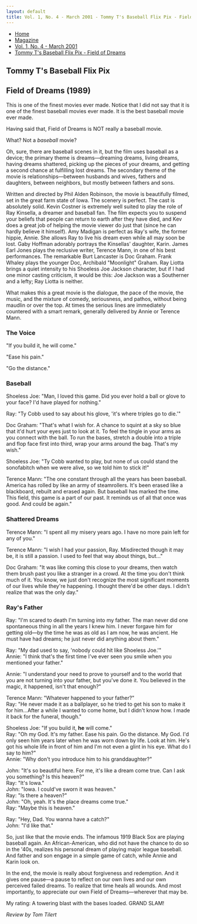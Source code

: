 ```yaml
---
layout: default
title: Vol. 1, No. 4 - March 2001 - Tommy T's Baseball Flix Pix - Field of Dreams
---
```

<nav class="breadcrumb" aria-label="breadcrumbs">
  <ul>
    <li><a href="{{ site.url }}{{ site.baseurl }}/index.html">Home</a></li>
    <li><a href="../magazine-home.html">Magazine</a></li>
    <li><a href="bi_vol_1_no_4_home.html">Vol. 1, No. 4 - March 2001</a></li>
    <li class="is-active"><a href="#" aria-current="page">Tommy T's Baseball Flix Pix - Field of Dreams</a></li>
  </ul>
</nav>

<section class="storycontent">
  <h1>Tommy T's Baseball Flix Pix</h1>
  <h2>Field of Dreams (1989)</h2>

  <p>
    This is one of the finest movies ever made.  Notice that I did not say that it is one of the finest baseball movies ever made.  It is the best baseball movie ever made.
  </p>

  <p>
    Having said that, Field of Dreams is NOT really a baseball movie.
  </p>

  <p>
    What?  Not a <em>baseball</em> movie?
  </p>

  <p>
    Oh, sure, there are baseball scenes in it, but the film uses baseball as a device; the primary theme is dreams&mdash;dreaming dreams, living dreams, having dreams shattered, picking up the pieces of your dreams, and getting a second chance at fulfilling lost dreams.  The secondary theme of the movie is relationships&mdash;between husbands and wives, fathers and daughters, between neighbors, but mostly between fathers and sons.
  </p>

  <p>
    Written and directed by Phil Alden Robinson, the movie is beautifully filmed, set in the great farm state of Iowa.  The scenery is perfect.  The cast is absolutely solid.  Kevin Costner is extremely well suited to play the role of Ray Kinsella, a dreamer and baseball fan.  The film expects you to suspend your beliefs that people can return to earth after they have died, and Kev does a great job of helping the movie viewer do just that (since he can hardly believe it himself).  Amy Madigan is perfect as Ray's wife, the former hippie, Annie.  She allows Ray to live his dream even while all may soon be lost.  Gaby Hoffman adorably portrays the Kinsellas' daughter, Karin.  James Earl Jones plays the reclusive writer, Terence Mann, in one of his best performances.  The remarkable Burt Lancaster is Doc Graham.  Frank Whaley plays the younger Doc, Archibald "Moonlight" Graham.  Ray Liotta brings a quiet intensity to his Shoeless Joe Jackson character, but if I had one minor casting criticism, it would be this:  Joe Jackson was a Southerner and a lefty; Ray Liotta is neither.
  </p>

  <p>
    What makes this a great movie is the dialogue, the pace of the movie, the music, and the mixture of comedy, seriousness, and pathos, without being maudlin or over the top.  At times the serious lines are immediately countered with a smart remark, generally delivered by Annie or Terence Mann.
  </p>

  <h3>The Voice</h3>

  <p>
    "If you build it, he will come."
  </p>

  <p>
    "Ease his pain."
  </p>

  <p>
    "Go the distance."
  </p>

  <h3>Baseball</h3>

  <p>
    Shoeless Joe:  "Man, I loved this game.  Did you ever hold a ball or glove to your face?  I'd have played for nothing."
  </p>

  <p>
    Ray:  "Ty Cobb used to say about his glove, 'it's where triples go to die.'"
  </p>

  <p>
    Doc Graham:  "That's what I wish for.  A chance to squint at a sky so blue that it'd hurt your eyes just to look at it.  To feel the tingle in your arms as you connect with the ball.  To run the bases, stretch a double into a triple and flop face first into third, wrap your arms around the bag.  That's my wish."
  </p>

  <p>
    Shoeless Joe:  "Ty Cobb wanted to play, but none of us could stand the sonofabitch when we were alive, so we told him to stick it!"
  </p>

  <p>
    Terence Mann:  "The one constant through all the years has been baseball.  America has rolled by like an army of steamrollers.  It's been erased like a blackboard, rebuilt and erased again.  But baseball has marked the time.  This field, this game is a part of our past.  It reminds us of all that once was good.  And could be again."
  </p>

  <h3>Shattered Dreams</h3>

  <p>
    Terence Mann: "I spent all my misery years ago.  I have no more pain left for any of you."
  </p>

  <p>
    Terence Mann: "I wish I had your passion, Ray.  Misdirected though it may be, it is still a passion. I used to feel that way about things, but..."
  </p>

  <p>
    Doc Graham: "It was like coming this close to your dreams, then watch them brush past you like a stranger in a crowd.  At the time you don't think much of it.  You know, we just don't recognize the most significant moments of our lives while they're happening.  I thought there'd be other days.  I didn't realize that was the only day."
  </p>

  <h3>Ray's Father</h3>

  <p>
    Ray:  "I'm scared to death I'm turning into my father.  The man never did one spontaneous thing in all the years I knew him.  I never forgave him for getting old&mdash;by the time he was as old as I am now, he was ancient.  He must have had dreams; he just never did anything about them."
  </p>

  <p>
    Ray:  "My dad used to say, 'nobody could hit like Shoeless Joe.'"<br />
    Annie:  "I think that's the first time I've ever seen you smile when you mentioned your father."
  </p>

  <p>
    Annie: "I understand your need to prove to yourself and to the world that you are not turning into your father, but you've done it.  You believed in the magic, it happened, isn't that enough?"
  </p>

  <p>
    Terence Mann:  "Whatever happened to your father?"<br />
    Ray:  "He never made it as a ballplayer, so he tried to get his son to make it for him...After a while I wanted to come home, but I didn't know how.  I made it back for the funeral, though."
  </p>

  <p>
    Shoeless Joe:  "If you build it, <strong>he</strong> will come."<br />
    Ray:  "Oh my God.  It's my father.  Ease his pain.  Go the distance.  My God.  I'd only seen him years later when he was worn down by life.  Look at him.  He's got his whole life in front of him and I'm not even a glint in his eye.  What do I say to him?"<br />
    Annie:  "Why don't you introduce him to his granddaughter?"
  </p>

  <p>
    John:  "It's so beautiful here.  For me, it's like a dream come true.  Can I ask you something?  Is this heaven?"<br />
    Ray:  "It's Iowa."<br />
    John:  "Iowa.  I could've sworn it was heaven."<br />
    Ray:  "Is there a heaven?"<br />
    John:  "Oh, yeah.  It's the place dreams come true."<br />
    Ray:  "Maybe this is heaven."
  </p>

  <p>
    Ray:  "Hey, Dad.  You wanna have a catch?"<br />
    John:  "I'd like that."
  </p>

  <p>
    So, just like that the movie ends.  The infamous 1919 Black Sox are playing baseball again.  An African-American, who did not have the chance to do so in the '40s, realizes his personal dream of playing major league baseball.  And father and son engage in a simple game of catch, while Annie and Karin look on.
  </p>

  <p>
    In the end, the movie is really about forgiveness and redemption.  And it gives one pause&mdash;a pause to reflect on our own lives and our own perceived failed dreams.  To realize that time heals all wounds.  And most importantly, to appreciate our own Field of Dreams&mdash;wherever that may be.
  </p>

  <p>
    My rating:  A towering blast with the bases loaded.  GRAND SLAM!
  </p>

  <p>
    <em>Review by Tom Tilert</em>
  </p>
  
</section>
